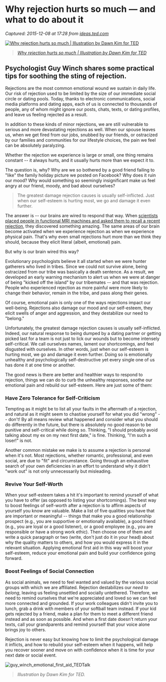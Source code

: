 # Why rejection hurts so much — and what to do about it

_Captured: 2015-12-08 at 17:28 from [ideas.ted.com](http://ideas.ted.com/why-rejection-hurts-so-much-and-what-to-do-about-it/)_

[ ![Why rejection hurts so much | Illustration by Dawn Kim for TED](https://tedideas.files.wordpress.com/2015/12/guy_winch_ted_dawn_kim_rejection_120615.jpg?w=1000&h=600&crop=1) ](http://ideas.ted.com/why-rejection-hurts-so-much-and-what-to-do-about-it/)

> _[Why rejection hurts so much | Illustration by Dawn Kim for TED](http://ideas.ted.com/why-rejection-hurts-so-much-and-what-to-do-about-it/)_

## Psychologist Guy Winch shares some practical tips for soothing the sting of rejection.

Rejections are the most common emotional wound we sustain in daily life. Our risk of rejection used to be limited by the size of our immediate social circle or dating pools. Today, thanks to electronic communications, social media platforms and dating apps, each of us is connected to thousands of people, any of whom might ignore our posts, chats, texts, or dating profiles, and leave us feeling rejected as a result.

In addition to these kinds of minor rejections, we are still vulnerable to serious and more devastating rejections as well. When our spouse leaves us, when we get fired from our jobs, snubbed by our friends, or ostracized by our families and communities for our lifestyle choices, the pain we feel can be absolutely paralyzing.

Whether the rejection we experience is large or small, one thing remains constant -- it always hurts, and it usually hurts more than we expect it to.

The question is, why? Why are we so bothered by a good friend failing to "like" the family holiday picture we posted on Facebook? Why does it ruin our mood? Why would something so seemingly insignificant make us feel angry at our friend, moody, and bad about ourselves?

> The greatest damage rejection causes is usually self-inflicted. Just when our self-esteem is hurting most, we go and damage it even further.

The answer is -- our brains are wired to respond that way. When [scientists placed people in functional MRI machines and asked them to recall a recent rejection](http://www.pnas.org/content/108/15/6270.full.pdf), they discovered something amazing. The same areas of our brain become activated when we experience rejection as when we experience physical pain. That's why even small rejections hurt more than we think they should, because they elicit literal (albeit, emotional) pain.

But why is our brain wired this way?

Evolutionary psychologists believe it all started when we were hunter gatherers who lived in tribes. Since we could not survive alone, being ostracized from our tribe was basically a death sentence. As a result, we developed an early warning mechanism to alert us when we were at danger of being "kicked off the island" by our tribemates -- and that was rejection. People who experienced rejection as more painful were more likely to change their behavior, remain in the tribe, and pass along their genes.

Of course, emotional pain is only one of the ways rejections impact our well-being. Rejections also damage our mood and our self-esteem, they elicit swells of anger and aggression, and they destabilize our need to "belong."

Unfortunately, the greatest damage rejection causes is usually self-inflicted. Indeed, our natural response to being dumped by a dating partner or getting picked last for a team is not just to lick our wounds but to become intensely self-critical. We call ourselves names, lament our shortcomings, and feel disgusted with ourselves. In other words, just when our self-esteem is hurting most, we go and damage it even further. Doing so is emotionally unhealthy and psychologically self-destructive yet every single one of us has done it at one time or another.

The good news is there are better and healthier ways to respond to rejection, things we can do to curb the unhealthy responses, soothe our emotional pain and rebuild our self-esteem. Here are just some of them:

### **Have Zero Tolerance for Self-Criticism**

Tempting as it might be to list all your faults in the aftermath of a rejection, and natural as it might seem to chastise yourself for what you did "wrong" -- don't! By all means review what happened and consider what you should do differently in the future, but there is absolutely no good reason to be punitive and self-critical while doing so. Thinking, "I should probably avoid talking about my ex on my next first date," is fine. Thinking, "I'm such a loser!" is not.

Another common mistake we make is to assume a rejection is personal when it's not. Most rejections, whether romantic, professional, and even social, are due to "fit" and circumstance. Going through an exhaustive search of your own deficiencies in an effort to understand why it didn't "work out" is not only unnecessarily but misleading.

### **Revive Your Self-Worth**

When your self-esteem takes a hit it's important to remind yourself of what you have to offer (as opposed to listing your shortcomings). The best way to boost feelings of self-worth after a rejection is to affirm aspects of yourself you know are valuable. Make a list of five qualities you have that are important or meaningful -- things that make you a good relationship prospect (e.g., you are supportive or emotionally available), a good friend (e.g., you are loyal or a good listener), or a good employee (e.g., you are responsible or have a strong work ethic). Then choose one of them and write a quick paragraph or two (write, don't just do it in your head) about why the quality matters to others, and how you would express it in the relevant situation. Applying emotional first aid in this way will boost your self-esteem, reduce your emotional pain and build your confidence going forward.

### **Boost Feelings of Social Connection**

As social animals, we need to feel wanted and valued by the various social groups with which we are affiliated. Rejection destabilizes our _need to belong_, leaving us feeling unsettled and socially untethered. Therefore, we need to remind ourselves that we're appreciated and loved so we can feel more connected and grounded. If your work colleagues didn't invite you to lunch, grab a drink with members of your softball team instead. If your kid gets rejected by a friend, make a plan for them to meet a different friend instead and as soon as possible. And when a first date doesn't return your texts, call your grandparents and remind yourself that your voice alone brings joy to others.

Rejection is never easy but knowing how to limit the psychological damage it inflicts, and how to rebuild your self-esteem when it happens, will help you recover sooner and move on with confidence when it is time for your next date or social event.

![guy_winch_emotional_first_aid_TEDTalk](https://tedideas.files.wordpress.com/2015/12/guy_winch_emotional_first_aid_tedtalk.jpg?w=770&h=433)

> _Illustration by Dawn Kim for TED._
